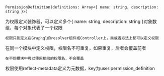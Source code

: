 ```
PermissionDefinition(definitions: Array<{ name: string, description: string }>)
```
为权限定义装饰器，可以定义多个{ name: string, description: string }对象数组，每个对象代表了一个权限
```
权限只能定义在Graphql的resolver组件或Controller上，类或者方法上都可以定义权限
```
在同一个模块中定义权限，权限名不可重复，如果重复，后者会覆盖前者
```
在不同模块中可以使用相同的权限名，不会覆盖
```
权限使用reflect-metadata定义为元数据，key为user:permission_definition